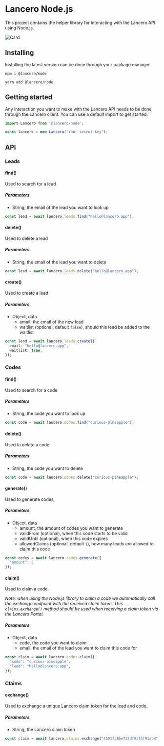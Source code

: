 # Lancero Node.js
This project contains the helper library for interacting with the Lancero API using Node.js.

![Card](https://cdn.lancero.app/assets/card.png)

## Installing
Installing the latest version can be done through your package manager.

```shell
npm i @lancero/node

yarn add @lancero/node
```

## Getting started
Any interaction you want to make with the Lancero API needs to be done through the Lancero client. You can use a default import to get started.

```js
import Lancero from '@lancero/node';

const lancero = new Lancero("Your secret key");
```

## API
### Leads
#### find()
Used to search for a lead

##### Parameters
- String, the email of the lead you want to look up
```ts
const lead = await lancero.leads.find("hello@lancero.app");
```

#### delete()
Used to delete a lead

##### Parameters
- String, the email of the lead you want to delete
```ts
const lead = await lancero.leads.delete("hello@lancero.app");
```

#### create()
Used to create a lead

##### Parameters
- Object, data
  - email, the email of the new lead
  - waitlist (optional, default `false`), should this lead be added to the waitlist

```ts
const lead = await lancero.leads.create({ 
  email: "hello@lancero.app",
  waitlist: true,
});
```

### Codes
#### find()
Used to search for a code

##### Parameters
- String, the code you want to look up
```ts
const code = await lancero.codes.find("curious-pineapple");
```

#### delete()
Used to delete a code

##### Parameters
- String, the code you want to delete
```ts
const code = await lancero.codes.delete("curious-pineapple");
```

#### generate()
Used to generate codes

##### Parameters
- Object, data
  - amount, the amount of codes you want to generate
  - validFrom (optional), when this code starts to be valid
  - validUntil (optional), when this code expires
  - allowedClaims (optional, default `1`), how many leads are allowed to claim this code
```ts
const codes = await lancero.codes.generate({
  "amount": 3
});
```

#### claim()
Used to claim a code. 

*Note, when using the Node.js library to claim a code we automatically call the exchange endpoint with the received claim token. This `claims.exchange()` method should be used when receiving a claim token via the Lancero Portal.*

##### Parameters
- Object, data
  - code, the code you want to claim
  - email, the email of the lead you want to claim this code for
```ts
const claim = await lancero.codes.claim({
  "code": "curious-pineapple",
  "lead": "hello@lancero.app",
});
```

### Claims
#### exchange()
Used to exchange a unique Lancero claim token for the lead and code.

##### Parameters
- String, the Lancero claim token
```ts
const claim = await lancero.claims.exchange("4501fa85e737df9af5f91ab4");
```